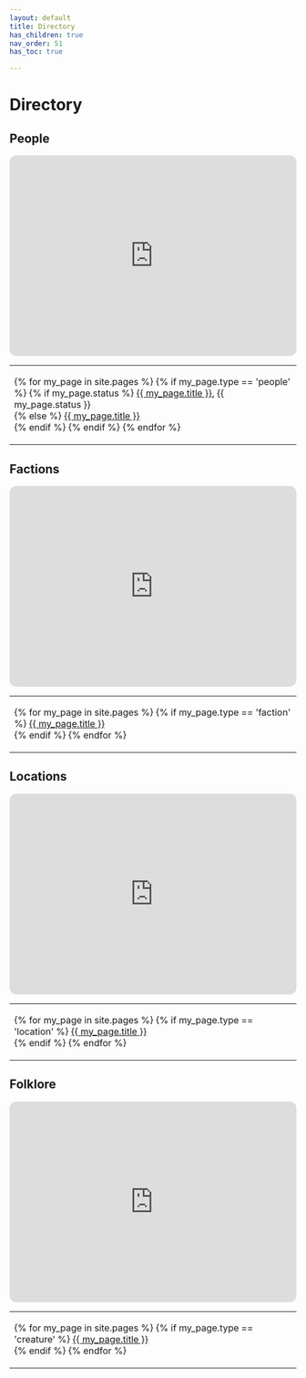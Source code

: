 ```yaml
---
layout: default
title: Directory
has_children: true
nav_order: 51
has_toc: true

---
```


# Directory

## People

<iframe style="border-radius:12px" src="https://petracoding.github.io/pinterest/board.html?link=estevaoseco/unsettled/people/&hideHeader=1&hideFooter=1&transparent=1" width="100%" height="352" style="color-scheme: site" frameBorder="0" allowfullscreen=""></iframe>

<table style="width:100%">
  <tr>
    <td align="left">
    <p>
    {% for my_page in site.pages %}
        {% if my_page.type == 'people' %}
            {% if my_page.status %}
                <a href="{{ site.url }}{{ my_page.url }}">{{ my_page.title }}</a>, {{ my_page.status }}<br>
            {% else %}
                <a href="{{ site.url }}{{ my_page.url }}">{{ my_page.title }}</a><br>
            {% endif %}
        {% endif %}
    {% endfor %}
    </p>
    </td>
  </tr>
</table>

## Factions

<iframe style="border-radius:12px" src="https://petracoding.github.io/pinterest/board.html?link=estevaoseco/unsettled/factions/&hideHeader=1&hideFooter=1&transparent=1" width="100%" height="352" style="color-scheme: site" frameBorder="0" allowfullscreen=""></iframe>

<table style="width:100%">
  <tr>
    <td align="left">
    <p>
    {% for my_page in site.pages %}
        {% if my_page.type == 'faction' %}
            <a href="{{ site.url }}{{ my_page.url }}">{{ my_page.title }}</a><br>
        {% endif %}
    {% endfor %}
    </p>
    </td>
  </tr>
</table>

## Locations

<iframe style="border-radius:12px" src="https://petracoding.github.io/pinterest/board.html?link=estevaoseco/unsettled/vistas/&hideHeader=1&hideFooter=1&transparent=1" width="100%" height="352" style="color-scheme: site" frameBorder="0" allowfullscreen=""></iframe>

<table style="width:100%">
  <tr>
    <td align="left">
    <p>
    {% for my_page in site.pages %}
        {% if my_page.type == 'location' %}
            <a href="{{ site.url }}{{ my_page.url }}">{{ my_page.title }}</a><br>
        {% endif %}
    {% endfor %}
    </p>
    </td>
  </tr>
</table>

## Folklore

<iframe style="border-radius:12px" src="https://petracoding.github.io/pinterest/board.html?link=estevaoseco/unsettled/folklore/&hideHeader=1&hideFooter=1&transparent=1" width="100%" height="352" frameBorder="0" style="color-scheme: site" allowfullscreen=""></iframe>

<table style="width:100%">
  <tr>
    <td align="left">
    <p>
    {% for my_page in site.pages %}
        {% if my_page.type == 'creature' %}
            <a href="{{ site.url }}{{ my_page.url }}">{{ my_page.title }}</a><br>
        {% endif %}
    {% endfor %}
    </p>
    </td>
  </tr>
</table>
